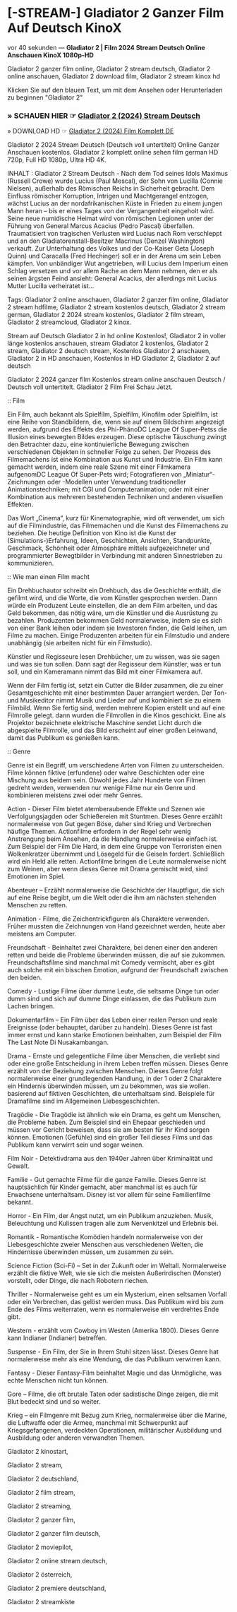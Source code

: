 # [-STREAM-] Gladiator 2 Ganzer Film Auf Deutsch KinoX
vor 40 sekunden — **Gladiator 2 | Film 2024 Stream Deutsch Online Anschauen KinoX 1080p-HD**

Gladiator 2 ganzer film online, Gladiator 2 stream deutsch, Gladiator 2 online anschauen, Gladiator 2 download film, Gladiator 2 stream kinox hd

Klicken Sie auf den blauen Text, um mit dem Ansehen oder Herunterladen zu beginnen "Gladiator 2"

### » SCHAUEN HIER ☞ [Gladiator 2 (2024) Stream Deutsch](https://t.co/idLBnBV4sD)

» DOWNLOAD HD ☞ [Gladiator 2 (2024) Film Komplett DE](https://t.co/idLBnBV4sD)

Gladiator 2 2024 Stream Deutsch (Deutsch voll untertitelt) Online Ganzer Anschauen kostenlos. Gladiator 2 komplett online sehen film german HD 720p, Full HD 1080p, Ultra HD 4K.

INHALT : Gladiator 2 Stream Deutsch - Nach dem Tod seines Idols Maximus (Russell Crowe) wurde Lucius (Paul Mescal), der Sohn von Lucilla (Connie Nielsen), außerhalb des Römischen Reichs in Sicherheit gebracht. Dem Einfluss römischer Korruption, Intrigen und Machtgerangel entzogen, wächst Lucius an der nordafrikanischen Küste in Frieden zu einem jungen Mann heran – bis er eines Tages von der Vergangenheit eingeholt wird. Seine neue numidische Heimat wird von römischen Legionen unter der Führung von General Marcus Acacius (Pedro Pascal) überfallen. Traumatisiert von tragischen Verlusten wird Lucius nach Rom verschleppt und an den Gladiatorenstall-Besitzer Macrinus (Denzel Washington) verkauft. Zur Unterhaltung des Volkes und der Co-Kaiser Geta (Joseph Quinn) und Caracalla (Fred Hechinger) soll er in der Arena um sein Leben kämpfen. Von unbändiger Wut angetrieben, will Lucius dem Imperium einen Schlag versetzen und vor allem Rache an dem Mann nehmen, den er als seinen ärgsten Feind ansieht: General Acacius, der allerdings mit Lucius Mutter Lucilla verheiratet ist...

Tags: Gladiator 2 online anschauen, Gladiator 2 ganzer film online, Gladiator 2 stream hdfilme, Gladiator 2 stream kostenlos deutsch, Gladiator 2 stream german, Gladiator 2 2024 stream kostenlos, Gladiator 2 film stream, Gladiator 2 streamcloud, Gladiator 2 kinox.

Stream auf Deutsch Gladiator 2 in hd online Kostenlos!, Gladiator 2 in voller länge kostenlos anschauen, stream Gladiator 2 kostenlos, Gladiator 2 stream, Gladiator 2 deutsch stream, Kostenlos Gladiator 2 anschauen, Gladiator 2 in HD anschauen, Kostenlos in HD Gladiator 2, Gladiator 2 auf deutsch

Gladiator 2 2024 ganzer film Kostenlos stream online anschauen Deutsch / Deutsch voll untertitelt. Gladiator 2 Film Frei Schau Jetzt.

:: Film

Ein Film, auch bekannt als Spielfilm, Spielfilm, Kinofilm oder Spielfilm, ist eine Reihe von Standbildern, die, wenn sie auf einem Bildschirm angezeigt werden, aufgrund des Effekts des Phi-PhänoDC League Of Super-Petss die Illusion eines bewegten Bildes erzeugen. Diese optische Täuschung zwingt den Betrachter dazu, eine kontinuierliche Bewegung zwischen verschiedenen Objekten in schneller Folge zu sehen. Der Prozess des Filmemachens ist eine Kombination aus Kunst und Industrie. Ein Film kann gemacht werden, indem eine reale Szene mit einer Filmkamera aufgenomDC League Of Super-Pets wird; Fotografieren von „Miniatur“-Zeichnungen oder -Modellen unter Verwendung traditioneller Animationstechniken; mit CGI und Computeranimation; oder mit einer Kombination aus mehreren bestehenden Techniken und anderen visuellen Effekten.

Das Wort „Cinema“, kurz für Kinematographie, wird oft verwendet, um sich auf die Filmindustrie, das Filmemachen und die Kunst des Filmemachens zu beziehen. Die heutige Definition von Kino ist die Kunst der (Simulations-)Erfahrung, Ideen, Geschichten, Ansichten, Standpunkte, Geschmack, Schönheit oder Atmosphäre mittels aufgezeichneter und programmierter Bewegtbilder in Verbindung mit anderen Sinnestrieben zu kommunizieren.

:: Wie man einen Film macht

Ein Drehbuchautor schreibt ein Drehbuch, das die Geschichte enthält, die gefilmt wird, und die Worte, die vom Künstler gesprochen werden. Dann würde ein Produzent Leute einstellen, die an dem Film arbeiten, und das Geld bekommen, das nötig wäre, um die Künstler und die Ausrüstung zu bezahlen. Produzenten bekommen Geld normalerweise, indem sie es sich von einer Bank leihen oder indem sie Investoren finden, die Geld leihen, um Filme zu machen. Einige Produzenten arbeiten für ein Filmstudio und andere unabhängig (sie arbeiten nicht für ein Filmstudio).

Künstler und Regisseure lesen Drehbücher, um zu wissen, was sie sagen und was sie tun sollen. Dann sagt der Regisseur dem Künstler, was er tun soll, und ein Kameramann nimmt das Bild mit einer Filmkamera auf.

Wenn der Film fertig ist, setzt ein Cutter die Bilder zusammen, die zu einer Gesamtgeschichte mit einer bestimmten Dauer arrangiert werden. Der Ton- und Musikeditor nimmt Musik und Lieder auf und kombiniert sie zu einem Filmbild. Wenn Sie fertig sind, werden mehrere Kopien erstellt und auf eine Filmrolle gelegt. dann wurden die Filmrollen in die Kinos geschickt. Eine als Projektor bezeichnete elektrische Maschine sendet Licht durch die abgespielte Filmrolle, und das Bild erscheint auf einer großen Leinwand, damit das Publikum es genießen kann.

:: Genre

Genre ist ein Begriff, um verschiedene Arten von Filmen zu unterscheiden. Filme können fiktive (erfundene) oder wahre Geschichten oder eine Mischung aus beidem sein. Obwohl jedes Jahr Hunderte von Filmen gedreht werden, verwenden nur wenige Filme nur ein Genre und kombinieren meistens zwei oder mehr Genres.

Action - Dieser Film bietet atemberaubende Effekte und Szenen wie Verfolgungsjagden oder Schießereien mit Stuntmen. Dieses Genre erzählt normalerweise von Gut gegen Böse, daher sind Krieg und Verbrechen häufige Themen. Actionfilme erfordern in der Regel sehr wenig Anstrengung beim Ansehen, da die Handlung normalerweise einfach ist. Zum Beispiel der Film Die Hard, in dem eine Gruppe von Terroristen einen Wolkenkratzer übernimmt und Lösegeld für die Geiseln fordert. Schließlich wird ein Held alle retten. Actionfilme bringen die Leute normalerweise nicht zum Weinen, aber wenn dieses Genre mit Drama gemischt wird, sind Emotionen im Spiel.

Abenteuer – Erzählt normalerweise die Geschichte der Hauptfigur, die sich auf eine Reise begibt, um die Welt oder die ihm am nächsten stehenden Menschen zu retten.

Animation - Filme, die Zeichentrickfiguren als Charaktere verwenden. Früher mussten die Zeichnungen von Hand gezeichnet werden, heute aber meistens am Computer.

Freundschaft - Beinhaltet zwei Charaktere, bei denen einer den anderen retten und beide die Probleme überwinden müssen, die auf sie zukommen. Freundschaftsfilme sind manchmal mit Comedy vermischt, aber es gibt auch solche mit ein bisschen Emotion, aufgrund der Freundschaft zwischen den beiden.

Comedy - Lustige Filme über dumme Leute, die seltsame Dinge tun oder dumm sind und sich auf dumme Dinge einlassen, die das Publikum zum Lachen bringen.

Dokumentarfilm – Ein Film über das Leben einer realen Person und reale Ereignisse (oder behauptet, darüber zu handeln). Dieses Genre ist fast immer ernst und kann starke Emotionen beinhalten, zum Beispiel der Film The Last Note Di Nusakambangan.

Drama - Ernste und gelegentliche Filme über Menschen, die verliebt sind oder eine große Entscheidung in ihrem Leben treffen müssen. Dieses Genre erzählt von der Beziehung zwischen Menschen. Dieses Genre folgt normalerweise einer grundlegenden Handlung, in der 1 oder 2 Charaktere ein Hindernis überwinden müssen, um zu bekommen, was sie wollen. basierend auf fiktiven Geschichten, die unterhaltsam sind. Beispiele für Dramafilme sind im Allgemeinen Liebesgeschichten.

Tragödie - Die Tragödie ist ähnlich wie ein Drama, es geht um Menschen, die Probleme haben. Zum Beispiel sind ein Ehepaar geschieden und müssen vor Gericht beweisen, dass sie am besten für ihr Kind sorgen können. Emotionen (Gefühle) sind ein großer Teil dieses Films und das Publikum kann verwirrt sein und sogar weinen.

Film Noir - Detektivdrama aus den 1940er Jahren über Kriminalität und Gewalt.

Familie - Gut gemachte Filme für die ganze Familie. Dieses Genre ist hauptsächlich für Kinder gemacht, aber manchmal ist es auch für Erwachsene unterhaltsam. Disney ist vor allem für seine Familienfilme bekannt.

Horror - Ein Film, der Angst nutzt, um ein Publikum anzuziehen. Musik, Beleuchtung und Kulissen tragen alle zum Nervenkitzel und Erlebnis bei.

Romantik - Romantische Komödien handeln normalerweise von der Liebesgeschichte zweier Menschen aus verschiedenen Welten, die Hindernisse überwinden müssen, um zusammen zu sein.

Science Fiction (Sci-Fi) – Set in der Zukunft oder im Weltall. Normalerweise erzählt die fiktive Welt, wie sie sich die meisten Außerirdischen (Monster) vorstellt, oder Dinge, die nach Robotern riechen.

Thriller - Normalerweise geht es um ein Mysterium, einen seltsamen Vorfall oder ein Verbrechen, das gelöst werden muss. Das Publikum wird bis zum Ende des Films weiterraten, wenn es normalerweise ein verdrehtes Ende gibt.

Western - erzählt vom Cowboy im Westen (Amerika 1800). Dieses Genre kann Indianer (Indianer) betreffen.

Suspense - Ein Film, der Sie in Ihrem Stuhl sitzen lässt. Dieses Genre hat normalerweise mehr als eine Wendung, die das Publikum verwirren kann.

Fantasy - Dieser Fantasy-Film beinhaltet Magie und das Unmögliche, was echte Menschen nicht tun können.

Gore – Filme, die oft brutale Taten oder sadistische Dinge zeigen, die mit Blut bedeckt sind und so weiter.

Krieg – ein Filmgenre mit Bezug zum Krieg, normalerweise über die Marine, die Luftwaffe oder die Armee, manchmal mit Schwerpunkt auf Kriegsgefangenen, verdeckten Operationen, militärischer Ausbildung und Ausbildung oder anderen verwandten Themen.

Gladiator 2 kinostart,

Gladiator 2 stream,

Gladiator 2 deutschland,

Gladiator 2 film stream,

Gladiator 2 streaming,

Gladiator 2 ganzer film,

Gladiator 2 ganzer film deutsch,

Gladiator 2 moviepilot,

Gladiator 2 online stream deutsch,

Gladiator 2 österreich,

Gladiator 2 premiere deutschland,

Gladiator 2 streamkiste
